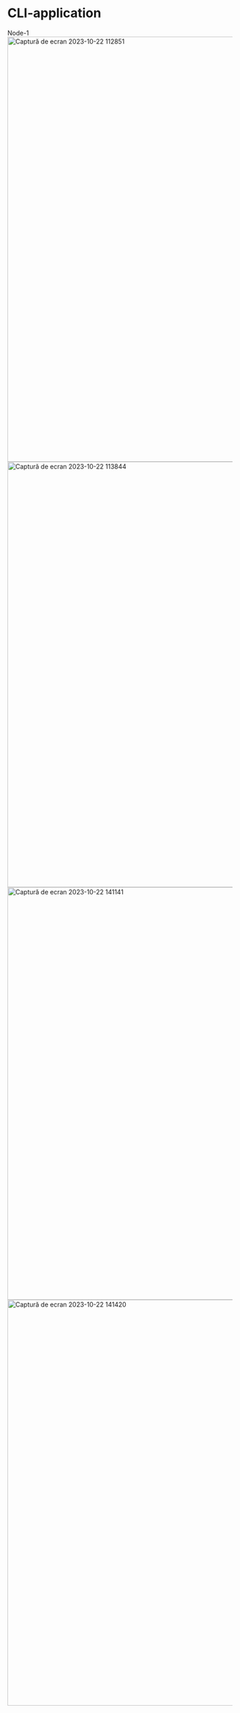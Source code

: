 # CLI-application
Node-1
<img width="952" alt="Captură de ecran 2023-10-22 112851" src="https://github.com/TarcaAndreea/CLI-application/assets/123555392/89d59ad7-4bed-4258-b5ea-cb30ac9b5048">
<img width="953" alt="Captură de ecran 2023-10-22 113844" src="https://github.com/TarcaAndreea/CLI-application/assets/123555392/02146e1d-b697-4413-b0a3-820054f3890e">
<img width="924" alt="Captură de ecran 2023-10-22 141141" src="https://github.com/TarcaAndreea/CLI-application/assets/123555392/9a5e1277-62c0-470c-a71d-59ff56c0dc55">
<img width="909" alt="Captură de ecran 2023-10-22 141420" src="https://github.com/TarcaAndreea/CLI-application/assets/123555392/e4a317b7-e008-44b5-ad28-8ddc0e2e4519">
